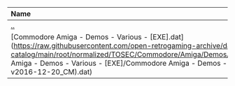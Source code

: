 |Name|Size|
|:---|---:|
|[..](../index.html)|DIR|
|[Commodore Amiga - Demos - Various - [EXE].dat](https://raw.githubusercontent.com/open-retrogaming-archive/dat-catalog/main/root/normalized/TOSEC/Commodore/Amiga/Demos/Various/[EXE]/Commodore Amiga - Demos - Various - [EXE]/Commodore Amiga - Demos - Various - [EXE] (TOSEC-v2016-12-20_CM).dat)|318562|
